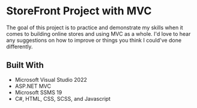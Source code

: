 # StoreFront Project with MVC

The goal of this project is to practice and demonstrate my skills when it comes to building online stores and using MVC as a whole. I'd love to hear any suggestions on how to improve or things you think I could've done differently.

## Built With

* Microsoft Visual Studio 2022
* ASP.NET MVC
* Microsoft SSMS 19
* C#, HTML, CSS, SCSS, and Javascript

